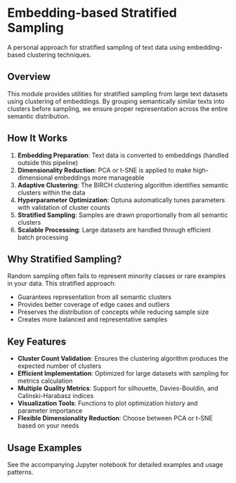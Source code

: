 # Embedding-based Stratified Sampling

A personal approach for stratified sampling of text data using embedding-based clustering techniques.

## Overview

This module provides utilities for stratified sampling from large text datasets using clustering of embeddings. By grouping semantically similar texts into clusters before sampling, we ensure proper representation across the entire semantic distribution.

## How It Works

1. **Embedding Preparation**: Text data is converted to embeddings (handled outside this pipeline)
2. **Dimensionality Reduction**: PCA or t-SNE is applied to make high-dimensional embeddings more manageable 
3. **Adaptive Clustering**: The BIRCH clustering algorithm identifies semantic clusters within the data
4. **Hyperparameter Optimization**: Optuna automatically tunes parameters with validation of cluster counts
5. **Stratified Sampling**: Samples are drawn proportionally from all semantic clusters
6. **Scalable Processing**: Large datasets are handled through efficient batch processing

## Why Stratified Sampling?

Random sampling often fails to represent minority classes or rare examples in your data. This stratified approach:

- Guarantees representation from all semantic clusters
- Provides better coverage of edge cases and outliers
- Preserves the distribution of concepts while reducing sample size
- Creates more balanced and representative samples

## Key Features

- **Cluster Count Validation**: Ensures the clustering algorithm produces the expected number of clusters
- **Efficient Implementation**: Optimized for large datasets with sampling for metrics calculation
- **Multiple Quality Metrics**: Support for silhouette, Davies-Bouldin, and Calinski-Harabasz indices
- **Visualization Tools**: Functions to plot optimization history and parameter importance
- **Flexible Dimensionality Reduction**: Choose between PCA or t-SNE based on your needs

## Usage Examples

See the accompanying Jupyter notebook for detailed examples and usage patterns. 